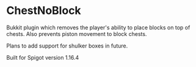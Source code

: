 # ChestNoBlock

Bukkit plugin which removes the player's ability to place blocks on top of chests.
Also prevents piston movement to block chests.

Plans to add support for shulker boxes in future.

Built for Spigot version 1.16.4